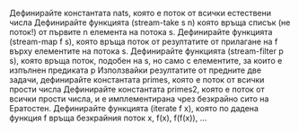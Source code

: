 Дефинирайте константата nats, която е поток от всички естествени числа
Дефинирайте функцията (stream-take s n) която връща списък (не поток!) от първите n елемента на потока s.
Дефинирайте функцията (stream-map f s), която връща поток от резултатите от прилагане на f върху елементите на потока s.
Дефинирайте функцията (stream-filter p s), която връща поток, подобен на s, но само с елементите, за които е изпълнен предиката p
Използвайки резултатите от предните две задачи, дефинирайте константата primes, която е поток от всички прости числа
Дефинирайте константата primes2, която е поток от всички прости числа, и е имплементирана чрез безкрайно сито на Ератостен.
Дефинирайте функцията (iterate f x), която по дадена функция f връща безкрайния поток x, f(x), f(f(x)), ...
